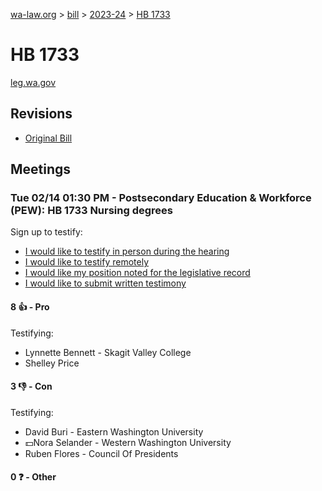 [wa-law.org](/) > [bill](/bill/) > [2023-24](/bill/2023-24/) > [HB 1733](/bill/2023-24/hb/1733/)

# HB 1733
[leg.wa.gov](https://app.leg.wa.gov/billsummary?BillNumber=1733&Year=2023&Initiative=false)

## Revisions
* [Original Bill](1/)

## Meetings
### Tue 02/14 01:30 PM - Postsecondary Education & Workforce (PEW): HB 1733 Nursing degrees
Sign up to testify:
* [I would like to testify in person during the hearing](https://app.leg.wa.gov/csi/Testifier/Add?chamber=House&mId=30752&aId=151447&caId=21438&tId=1)
* [I would like to testify remotely](https://app.leg.wa.gov/csi/Testifier/Add?chamber=House&mId=30752&aId=151447&caId=21438&tId=2)
* [I would like my position noted for the legislative record](https://app.leg.wa.gov/csi/Testifier/Add?chamber=House&mId=30752&aId=151447&caId=21438&tId=3)
* [I would like to submit written testimony](https://app.leg.wa.gov/csi/Testifier/Add?chamber=House&mId=30752&aId=151447&caId=21438&tId=4)

#### 8 👍 - Pro
Testifying:
* Lynnette Bennett - Skagit Valley College
* Shelley Price

#### 3 👎 - Con
Testifying:
* David Buri - Eastern Washington University
* 💵Nora Selander - Western Washington University
* Ruben Flores - Council Of Presidents

#### 0 ❓ - Other
